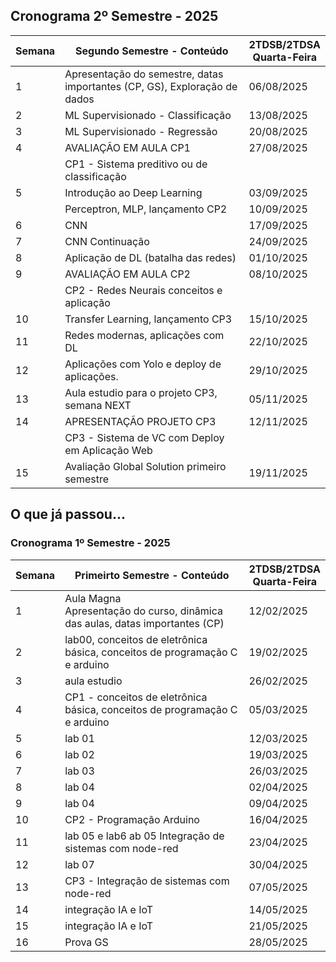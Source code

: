 
## Cronograma 2º Semestre - 2025

| Semana    | Segundo Semestre - Conteúdo                                       | 2TDSB/2TDSA<br>Quarta-Feira  |
| --------- | ----------------------------------------------------------------- | ------------ |
| 1  | Apresentação do semestre, datas importantes (CP, GS), Exploração de dados | 06/08/2025   |
| 2  | ML Supervisionado - Classificação                                 | 13/08/2025   |
| 3  | ML Supervisionado - Regressão                                     | 20/08/2025   |
| 4  | AVALIAÇÃO EM AULA CP1                                             | 27/08/2025   |
|    | CP1 - Sistema preditivo ou de classificação                       |              |
| 5  | Introdução ao Deep Learning                                       | 03/09/2025   |
|    | Perceptron, MLP, lançamento CP2                                   | 10/09/2025   |
| 6  | CNN                                                               | 17/09/2025   |
| 7  | CNN Continuação                                                   | 24/09/2025   |
| 8  | Aplicação de DL (batalha das redes)                               | 01/10/2025   |
| 9  | AVALIAÇÃO EM AULA CP2                                             | 08/10/2025   |
|    | CP2 - Redes Neurais conceitos e aplicação                         |              |
| 10 | Transfer Learning, lançamento CP3                                 | 15/10/2025   |
| 11 | Redes modernas, aplicações com DL                                 | 22/10/2025   |
| 12 | Aplicações com Yolo e deploy de aplicações.                       | 29/10/2025   |
| 13 | Aula estudio para o projeto CP3, semana NEXT                      | 05/11/2025   |
| 14 | APRESENTAÇÃO PROJETO CP3                                          | 12/11/2025   |
|    | CP3 - Sistema de VC com Deploy em Aplicação Web                   |              |
| 15 | Avaliação Global Solution primeiro semestre                       | 19/11/2025   |



## O que já passou...

### Cronograma 1º Semestre - 2025


| Semana    | Primeirto Semestre - Conteúdo                                            | 2TDSB/2TDSA<br>Quarta-Feira |
| --------- | ------------------------------------------------------------------------ | --------------------- |
| 1  | Aula Magna<br>Apresentação do curso, dinâmica das aulas, datas importantes (CP) | 12/02/2025            |
| 2  | lab00, conceitos de eletrônica básica, conceitos de programação C e arduino     | 19/02/2025            |
| 3  |  aula estudio                                                                   | 26/02/2025            |
| 4  | CP1 - conceitos de eletrônica básica, conceitos de programação C e arduino      | 05/03/2025            |
| 5  | lab 01                                                                          | 12/03/2025            |
| 6  | lab 02                                                                          | 19/03/2025            |
| 7  | lab 03                                                                          | 26/03/2025            |
| 8  | lab 04                                                                          | 02/04/2025            |
| 9  | lab 04                                                                          | 09/04/2025            |
| 10 | CP2 - Programação Arduino                                                       | 16/04/2025            |
| 11 | lab 05 e lab6 ab 05  Integração de sistemas com node-red                        | 23/04/2025            |
| 12 | lab 07                                                                          | 30/04/2025            |
| 13 | CP3 - Integração de sistemas com node-red                                       | 07/05/2025            |
| 14 | integração IA e IoT                                                             | 14/05/2025            |
| 15 | integração IA e IoT                                                             | 21/05/2025            |
| 16 | Prova GS                                                                        | 28/05/2025            |

 

          
          
          
          
          
          
          
          
          
          
          
          

